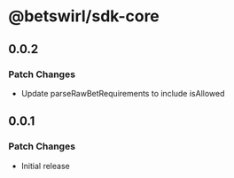 # @betswirl/sdk-core

## 0.0.2

### Patch Changes

- Update parseRawBetRequirements to include isAllowed

## 0.0.1

### Patch Changes

- Initial release
